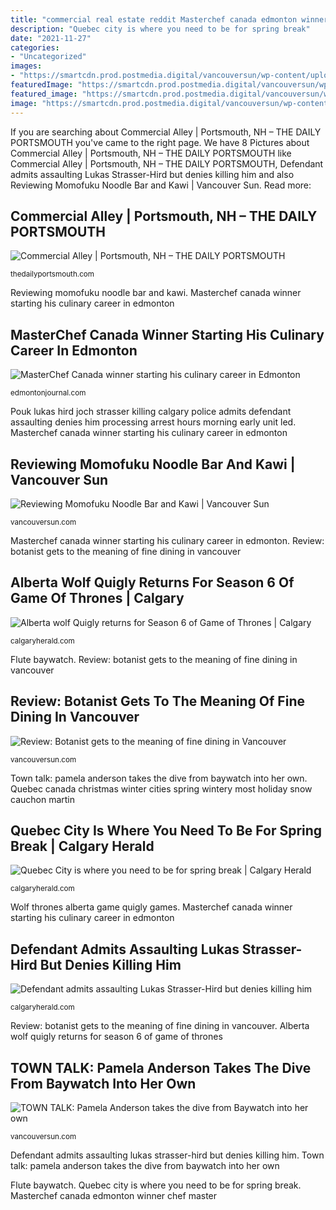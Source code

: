 ```yaml
---
title: "commercial real estate reddit Masterchef canada edmonton winner chef master"
description: "Quebec city is where you need to be for spring break"
date: "2021-11-27"
categories:
- "Uncategorized"
images:
- "https://smartcdn.prod.postmedia.digital/vancouversun/wp-content/uploads/2016/06/pamela-anderson-raised-a-flute-of-the-rose-wine-that-reporte.jpeg"
featuredImage: "https://smartcdn.prod.postmedia.digital/vancouversun/wp-content/uploads/2016/06/pamela-anderson-raised-a-flute-of-the-rose-wine-that-reporte.jpeg"
featured_image: "https://smartcdn.prod.postmedia.digital/vancouversun/wp-content/uploads/2019/10/1010_momofuku-w.jpg"
image: "https://smartcdn.prod.postmedia.digital/vancouversun/wp-content/uploads/2016/06/pamela-anderson-raised-a-flute-of-the-rose-wine-that-reporte.jpeg"
---
```


If you are searching about Commercial Alley | Portsmouth, NH – THE DAILY PORTSMOUTH you've came to the right page. We have 8 Pictures about Commercial Alley | Portsmouth, NH – THE DAILY PORTSMOUTH like Commercial Alley | Portsmouth, NH – THE DAILY PORTSMOUTH, Defendant admits assaulting Lukas Strasser-Hird but denies killing him and also Reviewing Momofuku Noodle Bar and Kawi | Vancouver Sun. Read more:

## Commercial Alley | Portsmouth, NH – THE DAILY PORTSMOUTH

![Commercial Alley | Portsmouth, NH – THE DAILY PORTSMOUTH](http://farm4.static.flickr.com/3482/3827970463_2754c48f1d_b.jpg "Quebec city is where you need to be for spring break")

<small>thedailyportsmouth.com</small>

Reviewing momofuku noodle bar and kawi. Masterchef canada winner starting his culinary career in edmonton

## MasterChef Canada Winner Starting His Culinary Career In Edmonton

![MasterChef Canada winner starting his culinary career in Edmonton](https://smartcdn.prod.postmedia.digital/edmontonjournal/wp-content/uploads/2017/06/master-chef-2-jpg.jpg "Masterchef canada edmonton winner chef master")

<small>edmontonjournal.com</small>

Pouk lukas hird joch strasser killing calgary police admits defendant assaulting denies him processing arrest hours morning early unit led. Masterchef canada winner starting his culinary career in edmonton

## Reviewing Momofuku Noodle Bar And Kawi | Vancouver Sun

![Reviewing Momofuku Noodle Bar and Kawi | Vancouver Sun](https://smartcdn.prod.postmedia.digital/vancouversun/wp-content/uploads/2019/10/1010_momofuku-w.jpg "Town talk: pamela anderson takes the dive from baywatch into her own")

<small>vancouversun.com</small>

Masterchef canada winner starting his culinary career in edmonton. Review: botanist gets to the meaning of fine dining in vancouver

## Alberta Wolf Quigly Returns For Season 6 Of Game Of Thrones | Calgary

![Alberta wolf Quigly returns for Season 6 of Game of Thrones | Calgary](https://smartcdn.prod.postmedia.digital/calgaryherald/wp-content/uploads/2016/03/quigly-an-wolf-raised-and-trained-by-albertas-andrew-simpso.jpeg "Masterchef canada edmonton winner chef master")

<small>calgaryherald.com</small>

Flute baywatch. Review: botanist gets to the meaning of fine dining in vancouver

## Review: Botanist Gets To The Meaning Of Fine Dining In Vancouver

![Review: Botanist gets to the meaning of fine dining in Vancouver](https://smartcdn.prod.postmedia.digital/vancouversun/wp-content/uploads/2017/05/png-merlin-archive19.jpeg "Pouk lukas hird joch strasser killing calgary police admits defendant assaulting denies him processing arrest hours morning early unit led")

<small>vancouversun.com</small>

Town talk: pamela anderson takes the dive from baywatch into her own. Quebec canada christmas winter cities spring wintery most holiday snow cauchon martin

## Quebec City Is Where You Need To Be For Spring Break | Calgary Herald

![Quebec City is where you need to be for spring break | Calgary Herald](https://smartcdn.prod.postmedia.digital/calgaryherald/wp-content/uploads/2018/02/thumb_place-royale-in-quebec-city-credit-ville-de-quebec-copy_1024.jpg "Commercial alley")

<small>calgaryherald.com</small>

Wolf thrones alberta game quigly games. Masterchef canada winner starting his culinary career in edmonton

## Defendant Admits Assaulting Lukas Strasser-Hird But Denies Killing Him

![Defendant admits assaulting Lukas Strasser-Hird but denies killing him](https://smartcdn.prod.postmedia.digital/calgaryherald/wp-content/uploads/2016/06/pouk.jpg "Masterchef canada winner starting his culinary career in edmonton")

<small>calgaryherald.com</small>

Review: botanist gets to the meaning of fine dining in vancouver. Alberta wolf quigly returns for season 6 of game of thrones

## TOWN TALK: Pamela Anderson Takes The Dive From Baywatch Into Her Own

![TOWN TALK: Pamela Anderson takes the dive from Baywatch into her own](https://smartcdn.prod.postmedia.digital/vancouversun/wp-content/uploads/2016/06/pamela-anderson-raised-a-flute-of-the-rose-wine-that-reporte.jpeg "Pouk lukas hird joch strasser killing calgary police admits defendant assaulting denies him processing arrest hours morning early unit led")

<small>vancouversun.com</small>

Defendant admits assaulting lukas strasser-hird but denies killing him. Town talk: pamela anderson takes the dive from baywatch into her own

Flute baywatch. Quebec city is where you need to be for spring break. Masterchef canada edmonton winner chef master
